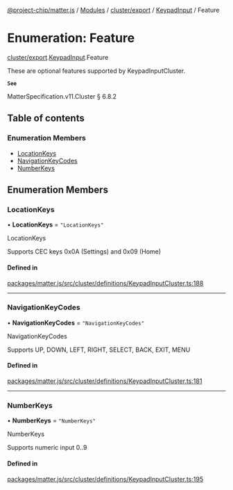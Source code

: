 [@project-chip/matter.js](../README.md) / [Modules](../modules.md) / [cluster/export](../modules/cluster_export.md) / [KeypadInput](../modules/cluster_export.KeypadInput.md) / Feature

# Enumeration: Feature

[cluster/export](../modules/cluster_export.md).[KeypadInput](../modules/cluster_export.KeypadInput.md).Feature

These are optional features supported by KeypadInputCluster.

**`See`**

MatterSpecification.v11.Cluster § 6.8.2

## Table of contents

### Enumeration Members

- [LocationKeys](cluster_export.KeypadInput.Feature.md#locationkeys)
- [NavigationKeyCodes](cluster_export.KeypadInput.Feature.md#navigationkeycodes)
- [NumberKeys](cluster_export.KeypadInput.Feature.md#numberkeys)

## Enumeration Members

### LocationKeys

• **LocationKeys** = ``"LocationKeys"``

LocationKeys

Supports CEC keys 0x0A (Settings) and 0x09 (Home)

#### Defined in

[packages/matter.js/src/cluster/definitions/KeypadInputCluster.ts:188](https://github.com/project-chip/matter.js/blob/0c058ae17fdba4c0b89b8b13c309011d51782299/packages/matter.js/src/cluster/definitions/KeypadInputCluster.ts#L188)

___

### NavigationKeyCodes

• **NavigationKeyCodes** = ``"NavigationKeyCodes"``

NavigationKeyCodes

Supports UP, DOWN, LEFT, RIGHT, SELECT, BACK, EXIT, MENU

#### Defined in

[packages/matter.js/src/cluster/definitions/KeypadInputCluster.ts:181](https://github.com/project-chip/matter.js/blob/0c058ae17fdba4c0b89b8b13c309011d51782299/packages/matter.js/src/cluster/definitions/KeypadInputCluster.ts#L181)

___

### NumberKeys

• **NumberKeys** = ``"NumberKeys"``

NumberKeys

Supports numeric input 0..9

#### Defined in

[packages/matter.js/src/cluster/definitions/KeypadInputCluster.ts:195](https://github.com/project-chip/matter.js/blob/0c058ae17fdba4c0b89b8b13c309011d51782299/packages/matter.js/src/cluster/definitions/KeypadInputCluster.ts#L195)
